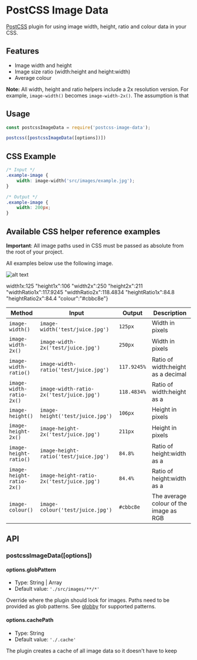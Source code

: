 # PostCSS Image Data

[PostCSS](https://github.com/postcss/postcss) plugin for using image width, height, ratio and colour data in your CSS.


## Features

* Image width and height
* Image size ratio (width:height and height:width)
* Average colour

**Note:** All width, height and ratio helpers include a 2x resolution version. For example, `image-width()` becomes `image-width-2x()`. The assumption is that


## Usage

```.js
const postcssImageData = require('postcss-image-data');

postcss([postcssImageData([options])])
```


## CSS Example

```.css
/* Input */
.example-image {
    width: image-width('src/images/example.jpg');
}

/* Output */
.example-image {
    width: 200px;
}
```


## Available CSS helper reference examples

**Important**: All image paths used in CSS must be passed as absolute from the root of your project.

All examples below use the following image.

![alt text](test/juice.jpg "Juice")

width1x:125
"height1x":106
"width2x":250
"height2x":211
"widthRatio1x":117.9245
"widthRatio2x":118.4834
"heightRatio1x":84.8
"heightRatio2x":84.4
"colour":"#cbbc8e"}

| Method | Input | Output | Description |
| - | - | - | - |
| `image-width()` | `image-width('test/juice.jpg')` | `125px` | Width in pixels |
| `image-width-2x()` | `image-width-2x('test/juice.jpg')` | `250px` | Width in pixels |
| `image-width-ratio()` | `image-width-ratio('test/juice.jpg')` | `117.9245%` | Ratio of width:height as a decimal |
| `image-width-ratio-2x()` | `image-width-ratio-2x('test/juice.jpg')` | `118.4834%` | Ratio of width:height as a  |decimal
| `image-height()` | `image-height('test/juice.jpg')` | `106px` | Height in pixels |
| `image-height-2x()` | `image-height-2x('test/juice.jpg')` | `211px` | Height in pixels |
| `image-height-ratio()` | `image-height-ratio('test/juice.jpg')` | `84.8%` | Ratio of height:width as a  |decimal
| `image-height-ratio-2x()` | `image-height-ratio-2x('test/juice.jpg')` | `84.4%` | Ratio of height:width as a  |decimal
| `image-colour()` | `image-colour('test/juice.jpg')` | `#cbbc8e` | The average colour of the image as RGB |


## API

### postcssImageData([options])

#### options.globPattern

* Type: String | Array
* Default value: `'./src/images/**/*'`

Override where the plugin should look for images. Paths need to be provided as glob patterns. See [globby](https://github.com/sindresorhus/globby) for supported patterns.

#### options.cachePath

* Type: String
* Default value: `'./.cache'`

The plugin creates a cache of all image data so it doesn't have to keep
